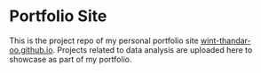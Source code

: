 # Portfolio Site
This is the project repo of my personal portfolio site [wint-thandar-oo.github.io](https://wint-thandar-oo.github.io/). Projects related to data analysis are uploaded here to showcase as part of my portfolio. 